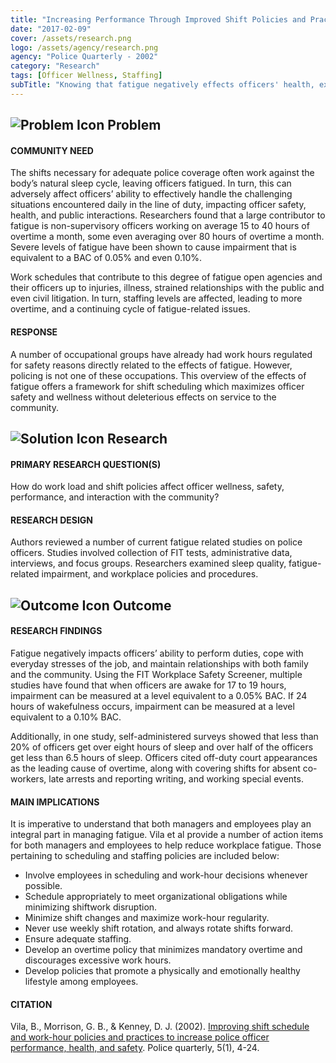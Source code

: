 ```yaml
---
title: "Increasing Performance Through Improved Shift Policies and Practices"
date: "2017-02-09"
cover: /assets/research.png
logo: /assets/agency/research.png
agency: "Police Quarterly - 2002"
category: "Research"
tags: [Officer Wellness, Staffing]
subTitle: "Knowing that fatigue negatively effects officers' health, experts provide a number of suggestions to reduce officer fatigue."
---
```


## ![Problem Icon](https://github.com/google/material-design-icons/raw/master/alert/1x_web/ic_error_outline_black_48dp.png "Problem") Problem

#### COMMUNITY NEED

The shifts necessary for adequate police coverage often work against the body’s natural sleep cycle, leaving officers fatigued. In turn, this can adversely affect officers’ ability to effectively handle the challenging situations encountered daily in the line of duty, impacting officer safety, health, and public interactions. Researchers found that a large contributor to fatigue is non-supervisory officers working on average 15 to 40 hours of overtime a month, some even averaging over 80 hours of overtime a month. Severe levels of fatigue have been shown to cause impairment that is equivalent to a BAC of 0.05% and even 0.10%.

Work schedules that contribute to this degree of fatigue open agencies and their officers up to injuries, illness, strained relationships with the public and even civil litigation. In turn, staffing levels are affected, leading to more overtime, and a continuing cycle of fatigue-related issues.

#### RESPONSE

A number of occupational groups have already had work hours regulated for safety reasons directly related to the effects of fatigue. However, policing is not one of these occupations. This overview of the effects of fatigue offers a framework for shift scheduling which maximizes officer safety and wellness without deleterious effects on service to the community.
## ![Solution Icon](https://github.com/google/material-design-icons/raw/master/action/1x_web/ic_lightbulb_outline_black_48dp.png "Solution") Research

#### PRIMARY RESEARCH QUESTION(S)

How do work load and shift policies affect officer wellness, safety, performance, and interaction with the community?

#### RESEARCH DESIGN

Authors reviewed a number of current fatigue related studies on police officers. Studies involved collection of FIT tests, administrative data, interviews, and focus groups. Researchers examined sleep quality, fatigue-related impairment, and workplace policies and procedures.

## ![Outcome Icon](https://github.com/google/material-design-icons/raw/master/action/1x_web/ic_view_list_black_48dp.png "Outcome") Outcome

#### RESEARCH FINDINGS

Fatigue negatively impacts officers’ ability to perform duties, cope with everyday stresses of the job, and maintain relationships with both family and the community. Using the FIT Workplace Safety Screener, multiple studies have found that when officers are awake for 17 to 19 hours, impairment can be measured at a level equivalent to a 0.05% BAC. If 24 hours of wakefulness occurs, impairment can be measured at a level equivalent to a 0.10% BAC.

Additionally, in one study, self-administered surveys showed that less than 20% of officers get over eight hours of sleep and over half of the officers get less than 6.5 hours of sleep. Officers cited off-duty court appearances as the leading cause of overtime, along with covering shifts for absent co-workers, late arrests and reporting writing, and working special events.

#### MAIN IMPLICATIONS

It is imperative to understand that both managers and employees play an integral part in managing fatigue. Vila et al provide a number of action items for both managers and employees to help reduce workplace fatigue. Those pertaining to scheduling and staffing policies are included below:

* Involve employees in scheduling and work-hour decisions whenever possible.
* Schedule appropriately to meet organizational obligations while minimizing shiftwork disruption.
* Minimize shift changes and maximize work-hour regularity.
* Never use weekly shift rotation, and always rotate shifts forward.
* Ensure adequate staffing.
* Develop an overtime policy that minimizes mandatory overtime and discourages excessive work hours.
* Develop policies that promote a physically and emotionally healthy lifestyle among employees.

#### CITATION

Vila, B., Morrison, G. B., & Kenney, D. J. (2002). [Improving shift schedule and work-hour policies and practices to increase police officer performance, health, and safety](http://citeseerx.ist.psu.edu/viewdoc/download?doi=10.1.1.606.9296&rep=rep1&type=pdf). Police quarterly, 5(1), 4-24.
